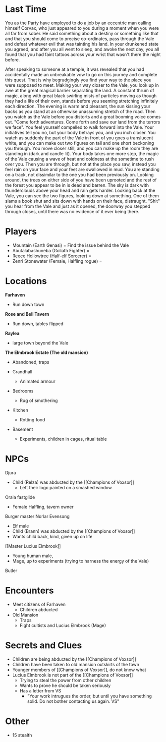 # Last Time
You as the Party have employed to do a job by an eccentric man calling himself Corvax, who just appeared to you during a moment when you were all far from sober. He said something about a destiny or something like that and that you should come to precise co-ordinates, pass through the Vale and defeat whatever evil that was tainting his land. In your drunkened state you agreed, and after you all went to sleep, and awoke the next day, you all found that you had faint tattoos across your wrist that wasn't there the night before.

After speaking to someone at a temple, it was revealed that you had accidentally made an unbreakable vow to go on this journey and complete this quest. That is why begrudgingly you find your way to the place you were supposed to meet. Making your way closer to the Vale, you look up in awe at the great magical barrier separating the land. A constant thrum of magic, along with great black swirling mists of particles moving as though they had a life of their own, stands before you seeming stretching infinitely each direction. The evening is warm and pleasant, the sun kissing your backs as you stand at an otherwise unassuming stretch of the road. Then you watch as the Vale before you distorts and a great booming voice comes out. "Come forth adventures. Come forth and save our land from the terrors we face". You feel yourself compelled to walk forward into the Vale. Your initiatives tell you no, but your body betrays you, and you inch closer. You watch as suddenly the part of the Vale in front of you goes a translucent white, and you can make out two figures on tall and one short beckoning you through. You move closer still, and you can make up the room they are standing in (dark and candle lit). Your body takes one more step, the magic of the Vale causing a wave of heat and coldness at the sometime to rush over you. Then you are through, but not at the place you saw, instead you feel rain on your face and your feet are swallowed in mud.  You are standing on a track, not dissimilar to the one you had been previously on. Looking around, the trees on either side of you have been uprooted and the rest of the forest you appear to be in is dead and barren. The sky is dark with thunderclouds above your head and rain gets harder. Looking back at the Vale, you can see the two figures, looking down at something. One of them slams a book shut and sits down with hands on their face, distraught. "Shit" you hear from the Vale and just as it opened, the doorway you stepped through closes, until there was no evidence of it ever being there.

# Players
- Mountain (Earth Genasi) = Find the issue behind the Vale
- Abutalabashuneba (Goliath Fighter) = 
- Reece Hollowtree (Half-elf Sorcerer) = 
- Zenri Stonewater (Female, Halfling rogue) = 

# Locations
**Farhaven**
- Run down town

**Rose and Bell Tavern**
- Run down, tables flipped

**Raylea**
- large town beyond the Vale

**The Elmbrook Estate (The old mansion)**
- Abandoned, traps

- Grandhall
	- Animated armour
- Bedrooms
	- Rug of smothering
- Kitchen
	- Rotting food
- Basement
	- Experiments, children in cages, ritual table


# NPCs
Djura
- Child (Relza) was abducted by the [[Champions of Voxsor]]
	- Left their logo painted on a smashed window

Orala fastglide
- Female Halfling, tavern owner

Burger master Norlar Evensong
- Elf male
- Child (Brann) was abducted by the [[Champions of Voxsor]]
- Wants child back, kind, given up on life

[[Master Lucius Elmbrook]]
- Young human male, 
- Mage, up to experiments (trying to harness the energy of the Vale)

Butler


# Encounters
- Meet citizens of Farhaven
	- Children abducted
- Old Mansion
	- Traps
	- Fight cultists and Lucius Elmbrook (Mage)

# Secrets and Clues
- Children are being abducted by the [[Champions of Voxsor]]
- Children have been taken to old mansion outskirts of the town
- Younger members of [[Champions of Voxsor]], do not know what
- Lucius Elmbrook is not part of the [[Champions of Voxsor]] 
	- Trying to steal the power from other children
	- Wants to prove he should be taken seriously
	- Has a letter from VS
		- "Your work intrugues the order, but until you have something solid. Do not bother contacting us again. VS"

# Other
- 15 stealth
